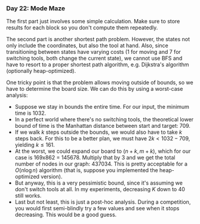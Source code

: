 ### Day 22: Mode Maze

The first part just involves some simple calculation. Make sure to store results for each block so you don't compute them repeatedly.

The second part is another shortest path problem. However, the states not only include the coordinates, but also the tool at hand. Also, since transitioning between states have varying costs (1 for moving and 7 for switching tools, both change the current state), we cannot use BFS and have to resort to a proper shortest path algorithm, e.g. Dijkstra's algorithm (optionally heap-optimized).

One tricky point is that the problem allows moving outside of bounds, so we have to determine the board size. We can do this by using a worst-case analysis:

- Suppose we stay in bounds the entire time. For our input, the minimum time is 1032.
- In a perfect world where there's no switching tools, the theoretical lower bound of time is the Manhattan distance between start and target: 709.
- If we walk $k$ steps outside the bounds, we would also have to take $k$ steps back. For this to be a better plan, we must have $2k<1032-709$, yielding $k\leq 161$.
- At the worst, we could expand our board to $(n+k,m+k)$, which for our case is 169x862 = 145678. Multiply that by 3 and we get the total number of nodes in our graph: 437034. This is pretty acceptable for a $O(n\log n)$ algorithm (that is, suppose you implemented the heap-optimized version).
- But anyway, this is a very pessimistic bound, since it's assuming we don't switch tools at all. In my experiments, decreasing $K$ down to 40 still works.
- Last but not least, this is just a post-hoc analysis. During a competition, you would first semi-blindly try a few values and see when it stops decreasing. This would be a good guess.